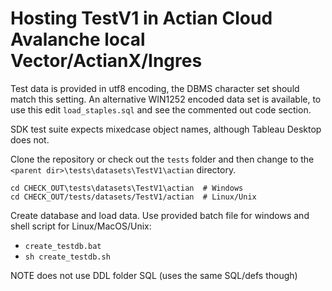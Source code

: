 # Hosting TestV1 in Actian Cloud Avalanche local Vector/ActianX/Ingres

Test data is provided in utf8 encoding, the DBMS character set should match this setting.
An alternative WIN1252 encoded data set is available, to use this edit `load_staples.sql` and see the commented out code section.

SDK test suite expects mixedcase object names, although Tableau Desktop does not.

Clone the repository or check out the `tests` folder and then change to the `<parent dir>\tests\datasets\TestV1\actian` directory.

    cd CHECK_OUT\tests\datasets\TestV1\actian  # Windows
    cd CHECK_OUT/tests/datasets/TestV1/actian  # Linux/Unix

Create database and load data.
Use provided batch file for windows and shell script for Linux/MacOS/Unix:

  * `create_testdb.bat`
  * `sh create_testdb.sh`

NOTE does not use DDL folder SQL (uses the same SQL/defs though)
